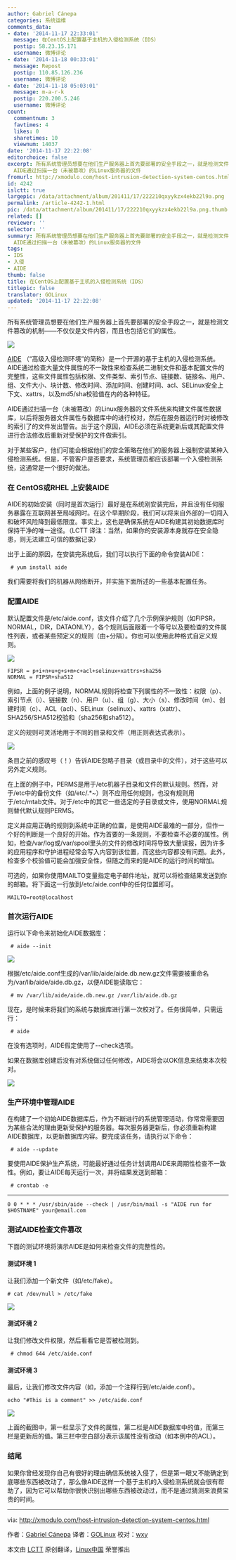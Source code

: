 ```yaml
---
author: Gabriel Cánepa
categories: 系统运维
comments_data:
- date: '2014-11-17 22:33:01'
  message: 在CentOS上配置基于主机的入侵检测系统（IDS）
  postip: 58.23.15.171
  username: 微博评论
- date: '2014-11-18 00:33:01'
  message: Repost
  postip: 110.85.126.236
  username: 微博评论
- date: '2014-11-18 05:03:01'
  message: m-a-r-k
  postip: 220.200.5.246
  username: 微博评论
count:
  commentnum: 3
  favtimes: 4
  likes: 0
  sharetimes: 10
  viewnum: 14037
date: '2014-11-17 22:22:08'
editorchoice: false
excerpt: 所有系统管理员想要在他们生产服务器上首先要部署的安全手段之一，就是检测文件篡改的机制不仅仅是文件内容，而且也包括它们的属性。  AIDE （高级入侵检测环境的简称）是一个开源的基于主机的入侵检测系统。AIDE通过检查大量文件属性的不一致性来检查系统二进制文件和基本配置文件的完整性，这些文件属性包括权限、文件类型、索引节点、链接数、链接名、用户、组、文件大小、块计数、修改时间、添加时间、创建时间、acl、SELinux安全上下文、xattrs，以及md5/sha校验值在内的各种特征。
  AIDE通过扫描一台（未被篡改）的Linux服务器的文件
fromurl: http://xmodulo.com/host-intrusion-detection-system-centos.html
id: 4242
islctt: true
largepic: /data/attachment/album/201411/17/222210qxyykzx4ekb22l9a.png
permalink: /article-4242-1.html
pic: /data/attachment/album/201411/17/222210qxyykzx4ekb22l9a.png.thumb.jpg
related: []
reviewer: ''
selector: ''
summary: 所有系统管理员想要在他们生产服务器上首先要部署的安全手段之一，就是检测文件篡改的机制不仅仅是文件内容，而且也包括它们的属性。  AIDE （高级入侵检测环境的简称）是一个开源的基于主机的入侵检测系统。AIDE通过检查大量文件属性的不一致性来检查系统二进制文件和基本配置文件的完整性，这些文件属性包括权限、文件类型、索引节点、链接数、链接名、用户、组、文件大小、块计数、修改时间、添加时间、创建时间、acl、SELinux安全上下文、xattrs，以及md5/sha校验值在内的各种特征。
  AIDE通过扫描一台（未被篡改）的Linux服务器的文件
tags:
- IDS
- 入侵
- AIDE
thumb: false
title: 在CentOS上配置基于主机的入侵检测系统（IDS）
titlepic: false
translator: GOLinux
updated: '2014-11-17 22:22:08'
---
```


所有系统管理员想要在他们生产服务器上首先要部署的安全手段之一，就是检测文件篡改的机制——不仅仅是文件内容，而且也包括它们的属性。


![](/data/attachment/album/201411/17/222210qxyykzx4ekb22l9a.png)


[AIDE](http://aide.sourceforge.net/) （“高级入侵检测环境”的简称）是一个开源的基于主机的入侵检测系统。AIDE通过检查大量文件属性的不一致性来检查系统二进制文件和基本配置文件的完整性，这些文件属性包括权限、文件类型、索引节点、链接数、链接名、用户、组、文件大小、块计数、修改时间、添加时间、创建时间、acl、SELinux安全上下文、xattrs，以及md5/sha校验值在内的各种特征。


AIDE通过扫描一台（未被篡改）的Linux服务器的文件系统来构建文件属性数据库，以后将服务器文件属性与数据库中的进行校对，然后在服务器运行时对被修改的索引了的文件发出警告。出于这个原因，AIDE必须在系统更新后或其配置文件进行合法修改后重新对受保护的文件做索引。


对于某些客户，他们可能会根据他们的安全策略在他们的服务器上强制安装某种入侵检测系统。但是，不管客户是否要求，系统管理员都应该部署一个入侵检测系统，这通常是一个很好的做法。


### 在 CentOS或RHEL 上安装AIDE


AIDE的初始安装（同时是首次运行）最好是在系统刚安装完后，并且没有任何服务暴露在互联网甚至局域网时。在这个早期阶段，我们可以将来自外部的一切闯入和破坏风险降到最低限度。事实上，这也是确保系统在AIDE构建其初始数据库时保持干净的唯一途径。（LCTT 译注：当然，如果你的安装源本身就存在安全隐患，则无法建立可信的数据记录）


出于上面的原因，在安装完系统后，我们可以执行下面的命令安装AIDE：



```
 # yum install aide 

```

我们需要将我们的机器从网络断开，并实施下面所述的一些基本配置任务。


### 配置AIDE


默认配置文件是/etc/aide.conf，该文件介绍了几个示例保护规则（如FIPSR，NORMAL，DIR，DATAONLY），各个规则后面跟着一个等号以及要检查的文件属性列表，或者某些预定义的规则（由+分隔）。你也可以使用此种格式自定义规则。


![](/data/attachment/album/201411/17/222213k5iowtgbs552gz25.png)



```
FIPSR = p+i+n+u+g+s+m+c+acl+selinux+xattrs+sha256
NORMAL = FIPSR+sha512

```

例如，上面的例子说明，NORMAL规则将检查下列属性的不一致性：权限（p）、索引节点（i）、链接数（n）、用户（u）、组（g）、大小（s）、修改时间（m）、创建时间（c）、ACL（acl）、SELinux（selinux）、xattrs（xattr）、SHA256/SHA512校验和（sha256和sha512）。


定义的规则可灵活地用于不同的目录和文件（用正则表达式表示）。


![](/data/attachment/album/201411/17/222216d5i8llo08g5wcrzs.png)


条目之前的感叹号（！）告诉AIDE忽略子目录（或目录中的文件），对于这些可以另外定义规则。


在上面的例子中，PERMS是用于/etc机器子目录和文件的默认规则。然而，对于/etc中的备份文件（如/etc/.\*~）则不应用任何规则，也没有规则用于/etc/mtab文件。对于/etc中的其它一些选定的子目录或文件，使用NORMAL规则替代默认规则PERMS。


定义并应用正确的规则到系统中正确的位置，是使用AIDE最难的一部分，但作一个好的判断是一个良好的开始。作为首要的一条规则，不要检查不必要的属性。例如，检查/var/log或/var/spool里头的文件的修改时间将导致大量误报，因为许多的应用程序和守护进程经常会写入内容到该位置，而这些内容都没有问题。此外，检查多个校验值可能会加强安全性，但随之而来的是AIDE的运行时间的增加。


可选的，如果你使用MAILTO变量指定电子邮件地址，就可以将检查结果发送到你的邮箱。将下面这一行放到/etc/aide.conf中的任何位置即可。



```
MAILTO=root@localhost

```

### 首次运行AIDE


运行以下命令来初始化AIDE数据库：



```
 # aide --init 

```

![](/data/attachment/album/201411/17/222218vntnt5wytwg1tnji.png)


根据/etc/aide.conf生成的/var/lib/aide/aide.db.new.gz文件需要被重命名为/var/lib/aide/aide.db.gz，以便AIDE能读取它：



```
 # mv /var/lib/aide/aide.db.new.gz /var/lib/aide.db.gz 

```

现在，是时候来将我们的系统与数据库进行第一次校对了。任务很简单，只需运行：



```
 # aide 

```

在没有选项时，AIDE假定使用了--check选项。


如果在数据库创建后没有对系统做过任何修改，AIDE将会以OK信息来结束本次校对。


![](/data/attachment/album/201411/17/222220n22jc9le66cv58j0.png)


### 生产环境中管理AIDE


在构建了一个初始AIDE数据库后，作为不断进行的系统管理活动，你常常需要因为某些合法的理由更新受保护的服务器。每次服务器更新后，你必须重新构建AIDE数据库，以更新数据库内容。要完成该任务，请执行以下命令：



```
 # aide --update 

```

要使用AIDE保护生产系统，可能最好通过任务计划调用AIDE来周期性检查不一致性。例如，要让AIDE每天运行一次，并将结果发送到邮箱：



```
 # crontab -e 

```



---



```
0 0 * * * /usr/sbin/aide --check | /usr/bin/mail -s "AIDE run for $HOSTNAME" your@email.com

```

### 测试AIDE检查文件篡改


下面的测试环境将演示AIDE是如何来检查文件的完整性的。


#### 测试环境 1


让我们添加一个新文件（如/etc/fake）。



```
# cat /dev/null > /etc/fake 

```

![](/data/attachment/album/201411/17/222222cdx7oqxibbxsqsxi.png)


#### 测试环境 2


让我们修改文件权限，然后看看它是否被检测到。



```
 # chmod 644 /etc/aide.conf 

```

#### 测试环境 3


最后，让我们修改文件内容（如，添加一个注释行到/etc/aide.conf）。



```
echo "#This is a comment" >> /etc/aide.conf 

```

![](/data/attachment/album/201411/17/222232qiuhnksizlnh32xk.jpg)


上面的截图中，第一栏显示了文件的属性，第二栏是AIDE数据库中的值，而第三栏是更新后的值。第三栏中空白部分表示该属性没有改动（如本例中的ACL）。


### 结尾


如果你曾经发现你自己有很好的理由确信系统被入侵了，但是第一眼又不能确定到底哪些东西被改动了，那么像AIDE这样一个基于主机的入侵检测系统就会很有帮助了，因为它可以帮助你很快识别出哪些东西被改动过，而不是通过猜测来浪费宝贵的时间。




---


via: <http://xmodulo.com/host-intrusion-detection-system-centos.html>


作者：[Gabriel Cánepa](http://xmodulo.com/author/gabriel) 译者：[GOLinux](https://github.com/GOLinux) 校对：[wxy](https://github.com/wxy)


本文由 [LCTT](https://github.com/LCTT/TranslateProject) 原创翻译，[Linux中国](http://linux.cn/) 荣誉推出